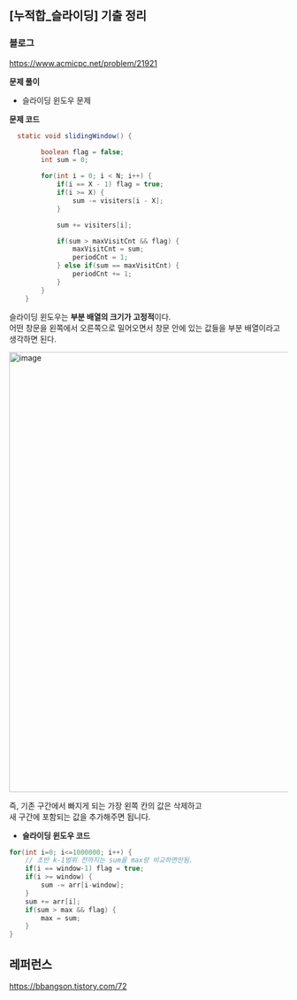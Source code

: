 ## [누적합_슬라이딩] 기출 정리

### 블로그
https://www.acmicpc.net/problem/21921

**문제 풀이**   
- 슬라이딩 윈도우 문제

**문제 코드**
``` java
  static void slidingWindow() {

        boolean flag = false;
        int sum = 0;

        for(int i = 0; i < N; i++) {
            if(i == X - 1) flag = true;
            if(i >= X) {
                sum -= visiters[i - X];
            }

            sum += visiters[i];

            if(sum > maxVisitCnt && flag) {
                maxVisitCnt = sum;
                periodCnt = 1;
            } else if(sum == maxVisitCnt) {
                periodCnt += 1;
            }
        }
    }
```
슬라이딩 윈도우는 **부분 배열의 크기가 고정적**이다.  
어떤 창문을 왼쪽에서 오른쪽으로 밀어오면서 창문 안에 있는 값들을 부분 배열이라고 생각하면 된다.  

<img width="795" alt="image" src="https://github.com/kimdoha/algorithm-study/assets/62235737/190ef1a9-81ec-479b-bb6f-4622abf6a569">

즉, 기존 구간에서 빠지게 되는 가장 왼쪽 칸의 값은 삭제하고  
새 구간에 포함되는 값을 추가해주면 됩니다. 

- **슬라이딩 윈도우 코드**
```java
for(int i=0; i<=1000000; i++) {
	// 초반 k-1범위 전까지는 sum을 max랑 비교하면안됨.
	if(i == window-1) flag = true;
	if(i >= window) {
		sum -= arr[i-window];
	}
	sum += arr[i];
	if(sum > max && flag) {
		max = sum;
	}
}
```


## 레퍼런스
https://bbangson.tistory.com/72
